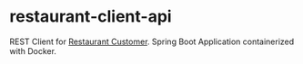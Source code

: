 # restaurant-client-api
REST Client for [Restaurant Customer](https://github.com/spaulsteinberg/restaurant-customer). Spring Boot Application containerized with Docker.
